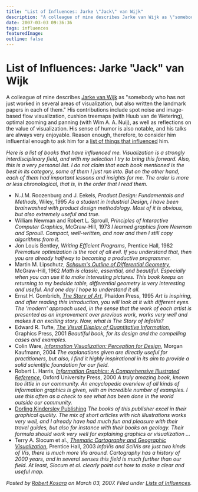 ```yaml
---
title: "List of Influences: Jarke \"Jack\" van Wijk"
description: "A colleague of mine describes Jarke van Wijk as \"somebody who has not just worked in several areas of visualization, but also written the landmark papers in each of them.\" His contributions include spot noise and image-based flow visualization, cushion treemaps (with Huub van de Wetering), optimal zooming and panning (with Wim A. A. Nuij), as well as reflections on the value of visualization. His sense of humor is also notable, and his talks are always very enjoyable. Reason enough, therefore, to consider him influential enough to ask him for a list of things  that influenced him."
date: 2007-03-03 09:36:36
tags: influences
featuredImage: 
outline: false
---
```


# List of Influences: Jarke "Jack" van Wijk

A colleague of mine describes <a href="http://www.win.tue.nl/~vanwijk/">Jarke van Wijk</a> as "somebody who has not just worked in several areas of visualization, but also written the landmark papers in each of them." His contributions include spot noise and image-based flow visualization, cushion treemaps (with Huub van de Wetering), optimal zooming and panning (with Wim A. A. Nuij), as well as reflections on the value of visualization. His sense of humor is also notable, and his talks are always very enjoyable. Reason enough, therefore, to consider him influential enough to ask him for a <a href="http://eagereyes.org/blog/series-lists-of-influences.html">list of things that influenced</a> him.

<em>Here is a list of books that have influenced me. Visualization is a strongly interdisciplinary field, and with my selection I try to bring this forward. Also, this is a very personal list. I do not claim that each book mentioned is the best in its category, some of them I just ran into. But on the other hand, each of them had important lessons and insights for me. The order is more or less chronological, that is, in the order that I read them.</em>

- N.J.M. Roozenburg and J. Eekels, <em>Product Design: Fundamentals and Methods</em>, Wiley, 1995 <em>As a student in Industrial Design, I have been brainwashed with product design methodology. Most of it is obvious, but also extremely useful and true.</em>
- William Newman and Robert L. Sproull, <em>Principles of Interactive Computer Graphics</em>, McGraw-Hill, 1973 <em>I learned graphics from Newman and Sproull. Compact, well-written, and now and then I still copy algorithms from it.</em>
- Jon Louis Bentley, <em>Writing Efficient Programs</em>, Prentice Hall, 1982 <em>Premature optimization is the root of all evil. If you understand that, then you are already halfway to becoming a productive programmer.</em>
- Martin M. Lipschutz, <em><a href="http://www.amazon.com/Schaums-Outline-Differential-Geometry/dp/0070379858/">Schaum's Outline of Differential Geometry</a></em>, McGraw-Hill, 1962 <em>Math is classic, essential, and beautiful. Especially when you can use it to make interesting pictures. This book keeps on returning to my bedside table, differential geometry is very interesting and useful. And one day I hope to understand it all.</em>
- Ernst H. Gombrich, <em><a href="http://www.amazon.com/Story-Art-E-H-Gombrich/dp/0714832472/">The Story of Art</a></em>, Phaidon Press, 1995 <em>Art is inspiring, and after reading this introduction, you will look at it with different eyes. The 'modern' approach used, in the sense that the work of each artist is presented as an improvement over previous work, works very well and makes it an exciting story. Now, what is The Story of InfoVis?</em>
- Edward R. Tufte, <a href="http://www.amazon.com/Visual-Display-Quantitative-Information/dp/0961392142/"><em>The Visual Display of Quantitative Information</em></a>, Graphics Press, 2001 <em>Beautiful book, for its design and the compelling cases and examples.</em>
- Colin Ware, <a href="http://www.amazon.com/Information-Visualization-Second-Interactive-Technologies/dp/1558608192/"><em>Information Visualization: Perception for Design</em></a>, Morgan Kaufmann, 2004 <em>The explanations given are directly useful for practitioners, but also, I find it highly inspirational in its aim to provide a solid scientific foundation for our field.</em>
- Robert L. Harris, <a href="http://www.amazon.com/Information-Graphics-Comprehensive-Illustrated-Reference/dp/0195135326/"><em>Information Graphics: A Comprehensive Illustrated Reference</em></a>, Oxford University Press, 2000 <em>A truly amazing book, known too little in our community. An encyclopedic overview of all kinds of information graphics is given, with an incredible number of examples. I use this often as a check to see what has been done in the world outside our community.</em>
- <a href="http://www.dk.com/">Dorling Kindersley Publishing</a> <em>The books of this publisher excel in their graphical quality. The mix of short articles with rich illustrations works very well, and I already have had much fun and pleasure with their travel guides, but also for instance with their books on geology. Their formula should work very well for explaining graphics or visualization ...</em>
- Terry A. Slocum et al., <a href="http://www.amazon.com/Thematic-Cartography-Geographic-Visualization-Second/dp/0130351237/"><em>Thematic Cartography and Geographic Visualization</em></a>, Prentice Hall, 2003 <em>InfoVis and SciVis are just two kinds of Vis, there is much more Vis around. Cartography has a history of 2000 years, and in several senses this field is much further than our field. At least, Slocum et al. clearly point out how to make a clear and useful map. </em>


_Posted by <a href="/about">Robert Kosara</a> on March 03, 2007. Filed under [Lists of Influences](/tag/influences)._


